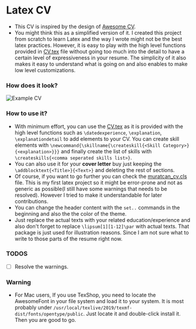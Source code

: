 # Latex CV

- This CV is inspired by the design of [Awesome CV](https://github.com/posquit0/Awesome-CV). 
- You might think this as a simplified version of it. I created this project from scratch to learn Latex and the way I wrote might not be the best latex practices. However, it is easy to play with the high level functions provided in [CV.tex](https://github.com/muratcankaracabey/latex_cv/blob/master/CV.tex) file without going too much into the detail to have a certain level of expressiveness in your resume. The simplicity of it also makes it easy to understand what is going on and also enables to make low level customizations.

### How does it look?

![Example CV](https://github.com/muratcankaracabey/latex_cv/blob/master/images/example_cv.png)


### How to use it?
- With minimum effort, you can use the [CV.tex](https://github.com/muratcankaracabey/latex_cv/blob/master/CV.tex) as it is provided with the high level functions such as ```\datedexperience```, ```\explanation```, ```\explanationdetail``` to add elements to your CV. You can create skill elements with ```\newcommand{\skillname{\createskill{<Skill Category>}{<explanation>}}}``` and finally create the list of skills with ```\createskills{<comma seperated skills list>}```. 
- You can also use it for your **cover letter** buy just keeping the ```\addblocktext{<Title>}{<Text>}``` and deleting the rest of sections.
- Of course, if you want to go further you can check the [muratcan_cv.cls](https://github.com/muratcankaracabey/latex_cv/blob/master/muratcan_cv.cls) file. This is my first latex project so it might be error-prone and not as generic as possible(I still have some warnings that needs to be resolved). However I tried to make it understandable for later contributions.
- You can change the header content with the ```set..``` commands in the beginning and also the the color of the theme.
- Just replace the actual texts with your related education/experience and also don't forget to replace ```\lipsum[1][1-12]\par``` with actual texts. That package is just used for illustration reasons. Since I am not sure what to write to those parts of the resume right now.
  
### TODOS

- [ ] Resolve the warnings.

### Warning
- For Mac users, If you use TexShop, you need to locate the AwesomeFont in your file system and load it to your system. It is most probably under ```/usr/local/texlive/2019/texmf-dist/fonts/opentype/public```. Just locate it and double-click install it. Then you are good to go.
